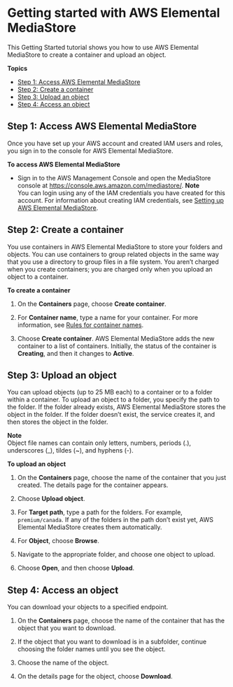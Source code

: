 # Getting started with AWS Elemental MediaStore<a name="getting-started"></a>

This Getting Started tutorial shows you how to use AWS Elemental MediaStore to create a container and upload an object\.

**Topics**
+ [Step 1: Access AWS Elemental MediaStore](#gs-console-access)
+ [Step 2: Create a container](#gs-containers-create)
+ [Step 3: Upload an object](#gs-objects-upload)
+ [Step 4: Access an object](#gs-objects-access)

## Step 1: Access AWS Elemental MediaStore<a name="gs-console-access"></a>

Once you have set up your AWS account and created IAM users and roles, you sign in to the console for AWS Elemental MediaStore\.

**To access AWS Elemental MediaStore**
+ Sign in to the AWS Management Console and open the MediaStore console at [https://console\.aws\.amazon\.com/mediastore/](https://console.aws.amazon.com/mediastore/)\.
**Note**  
You can login using any of the IAM credentials you have created for this account\. For information about creating IAM credentials, see [Setting up AWS Elemental MediaStore](setting-up.md)\.

## Step 2: Create a container<a name="gs-containers-create"></a>

You use containers in AWS Elemental MediaStore to store your folders and objects\. You can use containers to group related objects in the same way that you use a directory to group files in a file system\. You aren’t charged when you create containers; you are charged only when you upload an object to a container\. 

**To create a container**

1. On the **Containers** page, choose **Create container**\.

1. For **Container name**, type a name for your container\. For more information, see [Rules for container names](containers-rules-for-names.md)\. 

1. Choose **Create container**\. AWS Elemental MediaStore adds the new container to a list of containers\. Initially, the status of the container is **Creating**, and then it changes to **Active**\.

## Step 3: Upload an object<a name="gs-objects-upload"></a>

You can upload objects \(up to 25 MB each\) to a container or to a folder within a container\. To upload an object to a folder, you specify the path to the folder\. If the folder already exists, AWS Elemental MediaStore stores the object in the folder\. If the folder doesn’t exist, the service creates it, and then stores the object in the folder\. 

**Note**  
Object file names can contain only letters, numbers, periods \(\.\), underscores \(\_\), tildes \(\~\), and hyphens \(\-\)\.

**To upload an object**

1. On the **Containers** page, choose the name of the container that you just created\. The details page for the container appears\.

1. Choose **Upload object**\.

1. For **Target path**, type a path for the folders\. For example, `premium/canada`\. If any of the folders in the path don’t exist yet, AWS Elemental MediaStore creates them automatically\.

1. For **Object**, choose **Browse**\.

1. Navigate to the appropriate folder, and choose one object to upload\.

1. Choose **Open**, and then choose **Upload**\.

## Step 4: Access an object<a name="gs-objects-access"></a>

You can download your objects to a specified endpoint\.

1. On the **Containers** page, choose the name of the container that has the object that you want to download\.

1. If the object that you want to download is in a subfolder, continue choosing the folder names until you see the object\.

1. Choose the name of the object\.

1. On the details page for the object, choose **Download**\.